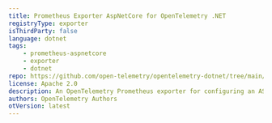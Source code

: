 ```yaml
---
title: Prometheus Exporter AspNetCore for OpenTelemetry .NET
registryType: exporter
isThirdParty: false
language: dotnet
tags:
    - prometheus-aspnetcore
    - exporter
    - dotnet
repo: https://github.com/open-telemetry/opentelemetry-dotnet/tree/main/src/OpenTelemetry.Exporter.Prometheus.AspNetCore
license: Apache 2.0
description: An OpenTelemetry Prometheus exporter for configuring an ASP.NET Core application with an endpoint for Prometheus to scrape.
authors: OpenTelemetry Authors
otVersion: latest
---
```

